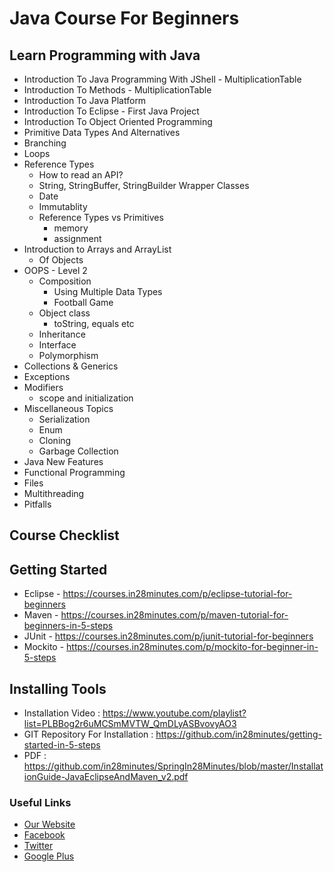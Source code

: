 # Java Course For Beginners

## Learn Programming with Java
- Introduction To Java Programming With JShell - MultiplicationTable
- Introduction To Methods - MultiplicationTable
- Introduction To Java Platform
- Introduction To Eclipse - First Java Project
- Introduction To Object Oriented Programming
- Primitive Data Types And Alternatives
- Branching 
- Loops
- Reference Types 
  - How to read an API?
  - String, StringBuffer, StringBuilder Wrapper Classes
  - Date
  - Immutablity
  - Reference Types vs Primitives
      - memory
      - assignment
- Introduction to Arrays and ArrayList
  - Of Objects
- OOPS - Level 2
  - Composition
    - Using Multiple Data Types
    - Football Game
  - Object class
     - toString, equals etc
  - Inheritance
  - Interface
  - Polymorphism
- Collections & Generics
- Exceptions
- Modifiers
  - scope and initialization
- Miscellaneous Topics
  - Serialization
  - Enum
  - Cloning
  - Garbage Collection
- Java New Features
- Functional Programming
- Files
- Multithreading
- Pitfalls

## Course Checklist

## Getting Started
- Eclipse - https://courses.in28minutes.com/p/eclipse-tutorial-for-beginners
- Maven - https://courses.in28minutes.com/p/maven-tutorial-for-beginners-in-5-steps
- JUnit - https://courses.in28minutes.com/p/junit-tutorial-for-beginners
- Mockito - https://courses.in28minutes.com/p/mockito-for-beginner-in-5-steps

## Installing Tools
- Installation Video : https://www.youtube.com/playlist?list=PLBBog2r6uMCSmMVTW_QmDLyASBvovyAO3
- GIT Repository For Installation : https://github.com/in28minutes/getting-started-in-5-steps
- PDF : https://github.com/in28minutes/SpringIn28Minutes/blob/master/InstallationGuide-JavaEclipseAndMaven_v2.pdf

  
### Useful Links
- [Our Website](http://www.in28minutes.com)
- [Facebook](http://facebook.com/in28minutes)
- [Twitter](http://twitter.com/in28minutes)
- [Google Plus](https://plus.google.com/u/3/110861829188024231119)
